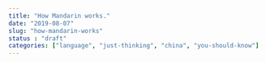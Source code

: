 ```yaml
---
title: "How Mandarin works."
date: "2019-08-07"
slug: "how-mandarin-works"
status : "draft"
categories: ["language", "just-thinking", "china", "you-should-know"]
---
```



